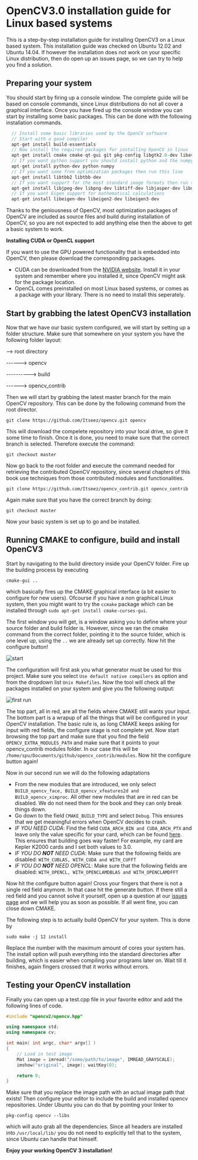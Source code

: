 # OpenCV3.0 installation guide for Linux based systems

This is a step-by-step installation guide for installing OpenCV3 on a Linux based system. This installation guide was checked on Ubuntu 12.02 and Ubuntu 14.04. If however the installation does not work on your specific Linux distribution, then do open up an issues page, so we can try to help you find a solution.

## Preparing your system

You should start by firing up a console window. The complete guide will be based on console commands, since Linux distributions do not all cover a graphical interface. Once you have fired up the console window you can start by installing some basic packages. This can be done with the following installation commands.

```C++
  // Install some basic libraries used by the OpenCV software
  // Start with a good compiler
  apt-get install build-essentials
  // Now install the required packages for installing OpenCV in linux
  apt-get install cmake cmake-qt-gui git pkg-config libgtk2.0-dev libavcodec-dev libformat-dev libswscale-dev
  // If you want python support you should install python and the numpy library
  apt-get install python-dev python-numpy
  // If you want some free optimization packages then run this line
  apt-get install libtbb2 libtbb-dev
  // If you want support for the most standard image formats then run this line
  apt-get install libjpeg-dev libpng-dev libtiff-dev libjasper-dev libdc1394-22-dev
  // If you want Eigen support for mathematical calculations
  apt-get install libeigen-dev libeigen2-dev libeigen3-dev
```

Thanks to the geniousness of OpenCV, most optimization packages of OpenCV are included as source files and build during installation of OpenCV, so you are not expected to add anything else then the above to get a basic system to work.

**Installing CUDA or OpenCL support**

If you want to use the GPU powered functionality that is embedded into OpenCV, then please download the corresponding packages.
* CUDA can be downloaded from the [NVIDIA website](https://developer.nvidia.com/cuda-downloads). Install it in your system and remember where you installed it, since OpenCV might ask for the package location.
* OpenCL comes preinstalled on most Linux based systems, or comes as a package with your library. There is no need to install this seperately.

## Start by grabbing the latest OpenCV3 installation 

Now that we have our basic system configured, we will start by setting up a folder structure. Make sure that somewhere on your system you have the following folder layout:

--> root directory

------> opencv

----------> build

------> opencv_contrib

Then we will start by grabbing the latest master branch for the main OpenCV repository. This can be done by the following command from the root director.

`git clone https://github.com/Itseez/opencv.git opencv`

This will download the compelete repository into your local drive, so give it some time to finish. Once it is done, you need to make sure that the correct branch is selected. Therefore execute the command:

`git checkout master`

Now go back to the root folder and execute the command needed for retrieving the contributed OpenCV repository, since several chapters of this book use techniques from those contributed modules and functionalities.

`git clone https://github.com/Itseez/opencv_contrib.git opencv_contrib`

Again make sure that you have the correct branch by doing:

`git checkout master`

Now your basic system is set up to go and be installed. 

## Running CMAKE to configure, build and install OpenCV3

Start by navigating to the build directory inside your OpenCV folder. Fire up the building process by executing

`cmake-gui ..`

which basically fires up the CMAKE graphical interface (a bit easier to configure for new users). Ofcourse if you have a non graphical Linux system, then you might want to try the `ccmake` package which can be installed through `sudo apt-get install cmake-curses-gui`.

The first window you will get, is a window asking you to define where your source folder and build folder is. However, since we ran the cmake command from the correct folder, pointing it to the source folder, which is one level up, using the `..` we are already set up correctly. Now hit the configure button!

![start](https://github.com/OpenCVBlueprints/OpenCVBlueprints/blob/master/installation_tutorials/images/start.png)

The configuration will first ask you what generator must be used for this project. Make sure you select `Use default native compilers` as option and from the dropdown list `Unix Makefiles`. Now the tool will check all the packages installed on your system and give you the following output:

![first run](https://github.com/OpenCVBlueprints/OpenCVBlueprints/blob/master/installation_tutorials/images/first_run.png)

The top part, all in red, are all the fields where CMAKE still wants your input. The bottom part is a wrapup of all the things that will be configured in your OpenCV installation. The basic rule is, as long CMAKE keeps asking for input with red fields, the configure stage is not complete yet. Now start browsing the top part and make sure that you find the field `OPENCV_EXTRA_MODULES_PATH` and make sure that it points to your opencv_contrib modules folder. In our case this will be `/home/spu/Documents/github/opencv_contrib/modules`. Now hit the configure button again!

Now in our second run we will do the following adaptations
* From the new modules that are introduced, we only select `BUILD_opencv_face, BUILD_opencv_xfeatures2d and BUILD_opencv_ximproc`. All other new modules that are in red can be disabled. We do not need them for the book and they can only break things down.
* Go down to the field `CMAKE_BUILD_TYPE` and select `Debug`. This ensures that we get meaningful errors when OpenCV decides to crash.
* *IF YOU NEED CUDA*: Find the field `CUDA_ARCH_BIN and CUDA_ARCH_PTX` and leave only the value specific for your card, which can be found [here](https://developer.nvidia.com/cuda-gpus). This ensures that building goes way faster! For example, my card are Kepler K2000 cards and I set both values to 3.0.
* *IF YOU DO **NOT** NEED CUDA*: Make sure that the following fields are disabled: `WITH_CUBLAS, WITH_CUDA and WITH_CUFFT`
* *IF YOU DO **NOT** NEED OPENCL*: Make sure that the following fields are disabled: `WITH_OPENCL, WITH_OPENCLAMDBLAS and WITH_OPENCLAMDFFT`

Now hit the configure button again! Cross your fingers that there is not a single red field anymore. In that case hit the generate button. If there still a red field and you cannot solve it yourself, open up a question at our [issues page](https://github.com/OpenCVBlueprints/OpenCVBlueprints/issues) and we will help you as soon as possible. If all went fine, you can close down CMAKE.

The following step is to actually build OpenCV for your system. This is done by

`sudo make -j 12 install`

Replace the number with the maximum amount of cores your system has. The install option will push everything into the standard directories after building, which is easier when compiling your programs later on. Wait till it finishes, again fingers crossed that it works without errors.

## Testing your OpenCV installation

Finally you can open up a test.cpp file in your favorite editor and add the following lines of code.

```C++
#include "opencv2/opencv.hpp"

using namespace std;
using namespace cv;

int main( int argc, char* argv[] )
{
    // Load in test image
    Mat image = imread("/some/path/to/image", IMREAD_GRAYSCALE);
    imshow("original", image); waitKey(0);

    return 0;
}
```

Make sure that you replace the image path with an actual image path that exists! Then configure your editor to include the build and installed opencv repositories. Under Ubuntu you can do that by pointing your linker to <pre>`pkg-config opencv --libs`</pre> which will auto grab all the dependencies. Since all headers are installed into `/usr/local/lib/` you do not need to explicitly tell that to the system, since Ubuntu can handle that himself.

**Enjoy your working OpenCV 3 installation!**
